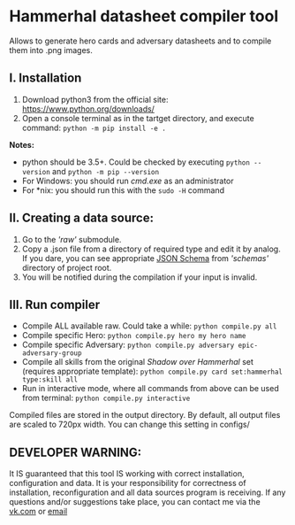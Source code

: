 # Hammerhal datasheet compiler tool
Allows to generate hero cards and adversary datasheets and to compile them into .png images.

## I. Installation
1. Download python3 from the official site: https://www.python.org/downloads/
2. Open a console terminal as in the tartget directory, and execute command:
`python -m pip install -e .`

**Notes:**
 - python should be 3.5+. Could be checked by executing `python --version` and `python -m pip --version`
 - For Windows: you should run _cmd.exe_ as an administrator
 - For *nix: you should run this with the `sudo -H` command

## II. Creating a data source:
1. Go to the _'raw'_ submodule.
2. Copy a .json file from a directory of required type and edit it by analog. If you dare, you can see appropriate [JSON Schema](http://json-schema.org/) from _'schemas'_ directory of project root.
3. You will be notified during the compilation if your input is invalid.

## III. Run compiler
 - Compile ALL available raw. Could take a while:
```python compile.py all```
 - Compile specific Hero:
```python compile.py hero my hero name```
 - Compile specific Adversary:
```python compile.py adversary epic-adversary-group```
 - Compile all skills from the original _Shadow over Hammerhal_ set (requires appropriate template):
```python compile.py card set:hammerhal type:skill all```
 - Run in interactive mode, where all commands from above can be used from terminal:
```python compile.py interactive```

Compiled files are stored in the output directory. By default, all output files are scaled to 720px width. You can change this setting in configs/


## DEVELOPER WARNING:
It IS guaranteed that this tool IS working with correct installation, configuration and data. It is your responsibility for correctness of installation, reconfiguration and all data sources program is receiving.
If any questions and/or suggestions take place, you can contact me via the [vk.com](vk.com/zaitcev_pter) or [email](ussx.hares@yandex.ru)
